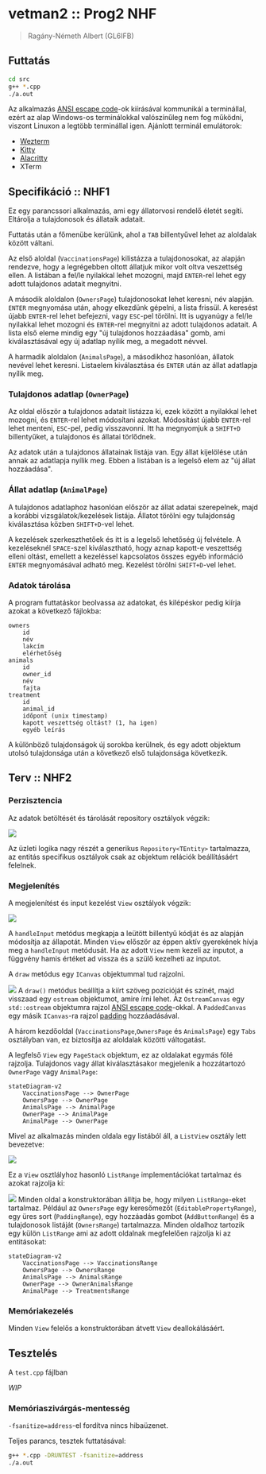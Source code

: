 # vetman2 :: Prog2 NHF

> Ragány-Németh Albert (GL6IFB)

## Futtatás

```bash
cd src
g++ *.cpp
./a.out
```

Az alkalmazás [ANSI escape code](https://en.wikipedia.org/wiki/ANSI_escape_code)-ok kiírásával kommunikál a terminállal, ezért az alap Windows-os terminálokkal valószínűleg nem fog működni, viszont Linuxon a legtöbb terminállal igen.
Ajánlott terminál emulátorok:

- [Wezterm](https://wezfurlong.org/wezterm)
- [Kitty](https://sw.kovidgoyal.net/kitty)
- [Alacritty](https://alacritty.org)
- XTerm

## Specifikáció :: NHF1

Ez egy parancssori alkalmazás, ami egy állatorvosi rendelő életét segíti. Eltárolja a tulajdonosok és állataik adatait.

Futtatás után a főmenübe kerülünk, ahol a `TAB` billentyűvel lehet az aloldalak között váltani.

Az első aloldal (`VaccinationsPage`) kilistázza a tulajdonosokat, az alapján rendezve, hogy a legrégebben oltott állatjuk mikor volt oltva veszettség ellen.
A listában a fel/le nyilakkal lehet mozogni, majd `ENTER`-rel lehet egy adott tulajdonos adatait megnyitni.

A második aloldalon (`OwnersPage`) tulajdonosokat lehet keresni, név alapján.
`ENTER` megnyomása után, ahogy elkezdünk gépelni, a lista frissül. A keresést újabb `ENTER`-rel lehet befejezni, vagy `ESC`-pel törölni.
Itt is ugyanúgy a fel/le nyilakkal lehet mozogni és `ENTER`-rel megnyitni az adott tulajdonos adatait.
A lista első eleme mindig egy "új tulajdonos hozzáadása" gomb, ami kiválasztásával egy új adatlap nyílik meg, a megadott névvel.

A harmadik aloldalon (`AnimalsPage`), a másodikhoz hasonlóan, állatok nevével lehet keresni. Listaelem kiválasztása és `ENTER` után az állat adatlapja nyílik meg.

### Tulajdonos adatlap (`OwnerPage`)

Az oldal először a tulajdonos adatait listázza ki, ezek között a nyilakkal lehet mozogni, és `ENTER`-rel lehet módosítani azokat. Módosítást újabb `ENTER`-rel lehet menteni, `ESC`-pel, pedig visszavonni.
Itt ha megnyomjuk a `SHIFT+D` billentyűket, a tulajdonos és állatai törlődnek.

Az adatok után a tulajdonos állatainak listája van. Egy állat kijelölése után annak az adatlapja nyílik meg. Ebben a listában is a legelső elem az "új állat hozzáadása".

### Állat adatlap (`AnimalPage`)

A tulajdonos adatlaphoz hasonlóan először az állat adatai szerepelnek, majd a korábbi vizsgálatok/kezelések listája.
Állatot törölni egy tulajdonság kiválasztása közben `SHIFT+D`-vel lehet.

A kezelések szerkeszthetőek és itt is a legelső lehetőség új felvétele.
A kezeléseknél `SPACE`-szel kiválasztható, hogy aznap kapott-e veszettség elleni oltást, emellett a kezeléssel kapcsolatos összes egyéb információ `ENTER` megnyomásával adható meg.
Kezelést törölni `SHIFT+D`-vel lehet.

### Adatok tárolása

A program futtatáskor beolvassa az adatokat, és kilépéskor pedig kiírja azokat a következő fájlokba:

```
owners
	id
	név
	lakcím
	elérhetőség
animals
	id
	owner_id
	név
	fajta
treatment
	id
	animal_id
	időpont (unix timestamp)
	kapott veszettség oltást? (1, ha igen)
	egyéb leírás
```

A különböző tulajdonságok új sorokba kerülnek, és egy adott objektum utolsó tulajdonsága után a következő első tulajdonsága következik.

## Terv :: NHF2

### Perzisztencia

Az adatok betöltését és tárolását repository osztályok végzik:

![](doxygen/html/classRepository__inherit__graph_org.svg)

Az üzleti logika nagy részét a generikus `Repository<TEntity>` tartalmazza, az entitás specifikus osztályok csak az objektum relációk beállításáért felelnek.

### Megjelenítés

A megjelenítést és input kezelést `View` osztályok végzik:

![](doxygen/html/classView__coll__graph_org.svg)

A `handleInput` metódus megkapja a leütött billentyű kódját és az alapján módosítja az állapotát. Minden `View` először az éppen aktív gyerekének hívja meg a `handleInput` metódusát. Ha az adott `View` nem kezeli az inputot, a függvény hamis értéket ad vissza és a szülő kezelheti az inputot.

A `draw` metódus egy `ICanvas` objektummal tud rajzolni.

![](doxygen/html/classICanvas__inherit__graph_org.svg)
A `draw()` metódus beállítja a kiírt szöveg pozícióját és színét, majd visszaad egy `ostream` objektumot, amire írni lehet.
Az `OstreamCanvas` egy `std::ostream` objektumra
rajzol [ANSI escape code](https://en.wikipedia.org/wiki/ANSI_escape_code)-okkal.
A `PaddedCanvas` egy másik `ICanvas`-ra rajzol [padding](https://developer.mozilla.org/en-US/docs/Web/CSS/padding)
hozzáadásával.

A három kezdőoldal (`VaccinationsPage`,`OwnersPage` és `AnimalsPage`) egy `Tabs` osztályban van, ez biztosítja az aloldalak közötti váltogatást.

A legfelső `View` egy `PageStack` objektum, ez az oldalakat egymás fölé rajzolja.
Tulajdonos vagy állat kiválasztásakor megjelenik a hozzátartozó `OwnerPage` vagy `AnimalPage`:

```mermaid
stateDiagram-v2
    VaccinationsPage --> OwnerPage
    OwnersPage --> OwnerPage
    AnimalsPage --> AnimalPage
    OwnerPage --> AnimalPage
    AnimalPage --> OwnerPage
```

Mivel az alkalmazás minden oldala egy listából áll, a `ListView` osztály lett bevezetve:

![](doxygen/html/classListView__inherit__graph_org.svg)

Ez a `View` osztlályhoz hasonló `ListRange` implementációkat tartalmaz és azokat rajzolja ki:

![](doxygen/html/classListRange__inherit__graph_org.svg)
Minden oldal a konstruktorában állítja be, hogy milyen `ListRange`-eket tartalmaz. Például az `OwnersPage` egy keresőmezőt (`EditablePropertyRange`), egy üres sort (`PaddingRange`), egy hozzáadás gombot (`AddButtonRange`) és a tulajdonosok listáját
(`OwnersRange`) tartalmazza.
Minden oldalhoz tartozik egy külön `ListRange` ami az adott oldalnak megfelelően rajzolja ki az entitásokat:

```mermaid
stateDiagram-v2
    VaccinationsPage --> VaccinationsRange
    OwnersPage --> OwnersRange
    AnimalsPage --> AnimalsRange
    OwnerPage --> OwnerAnimalsRange
    AnimalPage --> TreatmentsRange
```

### Memóriakezelés

Minden `View` felelős a konstruktorában átvett `View` deallokálásáért.

## Tesztelés

A `test.cpp` fájlban

*WIP*

### Memóriaszivárgás-mentesség

`-fsanitize=address`-el fordítva nincs hibaüzenet.

Teljes parancs, tesztek futtatásával:

```bash
g++ *.cpp -DRUNTEST -fsanitize=address
./a.out
```